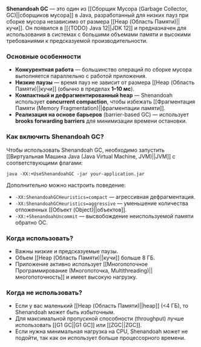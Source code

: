 **Shenandoah GC** — это один из [[Сборщик Мусора (Garbage Collector, GC)||сборщиков мусора]] в Java, разработанный для низких пауз при сборке мусора независимо от размера [[Heap (Область Памяти)||кучи]]. Он появился в [[{TODO} Java 12||JDK 12]] и предназначен для использования в системах с большими объемами памяти и высокими требованиями к предсказуемой производительности.

### Основные особенности

- **Конкурентная работа** — большинство операций по сборке мусора выполняется параллельно с работой приложения.
- **Низкие паузы** — время пауз не зависит от размера [[Heap (Область Памяти)||кучи]] (обычно в пределах **1–10 мс**).
- **Компактный и дефрагментированный heap** — Shenandoah использует **concurrent compaction**, чтобы избежать [[Фрагментация Памяти (Memory Fragmentation)||фрагментации памяти]].
- **Реализация на основе барьеров** (barrier-based GC) — использует **brooks forwarding barriers** для минимизации времени остановки.

### Как включить Shenandoah GC?

Чтобы использовать Shenandoah GC, необходимо запустить [[Виртуальная Машина Java (Java Virtual Machine, JVM)||JVM]] с соответствующими флагами:

```
java -XX:+UseShenandoahGC -jar your-application.jar
```

Дополнительно можно настроить поведение:

- `-XX:ShenandoahGCHeuristics=compact` — агрессивная дефрагментация.
- `-XX:ShenandoahGCHeuristics=aggressive` — уменьшение количества отложенных [[Объект (Object)||объектов]].
- `-XX:+ShenandoahUncommit` — высвобождение неиспользуемой памяти обратно ОС.


### Когда использовать?

- Важны низкие и предсказуемые паузы.
- Объем [[Heap (Область Памяти)||кучи]] больше 8 ГБ.
- Приложение активно использует [[Многопоточное Программирование (Многопоточка, Multithreading)||многопоточность]] и имеет высокую нагрузку.

### Когда не использовать?

- Если у вас маленький [[Heap (Область Памяти)||heap]] (<4 ГБ), то Shenandoah может быть избыточным.
- Для максимальной пропускной способности (throughput) лучше использовать [[G1 GC||G1 GC]] или [[ZGC||ZGC]].
- Если нужна минимальная нагрузка на CPU, Shenandoah может не подойти, так как он использует больше процессорного времени.

  

